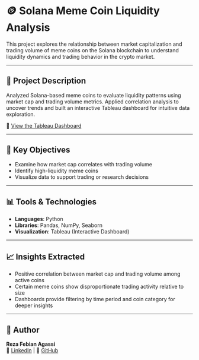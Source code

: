 # 🪙 Solana Meme Coin Liquidity Analysis

This project explores the relationship between market capitalization and trading volume of meme coins on the Solana blockchain to understand liquidity dynamics and trading behavior in the crypto market.

---

## 📌 Project Description

Analyzed Solana-based meme coins to evaluate liquidity patterns using market cap and trading volume metrics. Applied correlation analysis to uncover trends and built an interactive Tableau dashboard for intuitive data exploration.

🔗 [View the Tableau Dashboard](https://public.tableau.com/app/profile/reza.agassi/viz/SolanaMemeCoinLiquidityAnalysis2023/Dashboard1?publish=yes)

---

## 🧠 Key Objectives

- Examine how market cap correlates with trading volume  
- Identify high-liquidity meme coins  
- Visualize data to support trading or research decisions  

---

## 📊 Tools & Technologies

- **Languages**: Python  
- **Libraries**: Pandas, NumPy, Seaborn  
- **Visualization**: Tableau (Interactive Dashboard)

---

## 📈 Insights Extracted

- Positive correlation between market cap and trading volume among active coins  
- Certain meme coins show disproportionate trading activity relative to size  
- Dashboards provide filtering by time period and coin category for deeper insights

---

## 👤 Author

**Reza Febian Agassi**  
🔗 [LinkedIn](https://www.linkedin.com/in/reza-agassi-62240b2b7/) | 🐙 [GitHub](https://github.com/jacque119)


